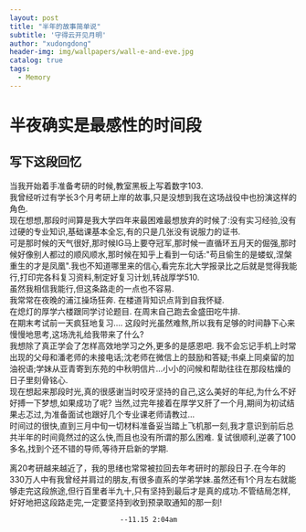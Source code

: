 ```yaml
---
layout: post
title: "半年的故事简单说"
subtitle: '守得云开见月明'
author: "xudongdong"
header-img: img/wallpapers/wall-e-and-eve.jpg
catalog: true
tags:
  - Memory
---
```

# 半夜确实是最感性的时间段
## 写下这段回忆
当我开始着手准备考研的时候,教室黑板上写着数字103.<br>
我曾经听过有学长3个月考研上岸的故事,只是没想到我在这场战役中也扮演这样的角色.<br>
现在想想,那段时间算是我大学四年来最困难最想放弃的时候了:没有实习经验,没有过硬的专业知识,基础课基本全忘,有的只是几张没有说服力的证书.<br>
可是那时候的天气很好,那时候IG马上要夺冠军,那时候一直循环五月天的倔强,那时候好像别人都过的顺风顺水,那时候在知乎上看到一句话:"苟且偷生的是蝼蚁,涅槃重生的才是凤凰".我也不知道哪里来的信心,看完东北大学报录比之后就是觉得我能行,打印完各科复习资料,制定好复习计划,转战厚学510.<br>
虽然我相信我能行,但这条路走的一点也不容易.<br>
我常常在夜晚的浦江操场狂奔.
在楼道背知识点背到自我怀疑.<br>
在熄灯的厚学六楼跟同学讨论题目.
在周末自己跑去金盛田吃牛排.<br>
在期末考试前一天疯狂地复习....
这段时光虽然难熬,所以我有足够的时间静下心来慢慢地思考,这场洗礼给我带来了什么?<br>
我想除了真正学会了怎样高效地学习之外,更多的是感恩吧.
我不会忘记手机上时常出现的父母和潘老师的未接电话;沈老师在微信上的鼓励和答疑;书桌上同桌留的加油祝语;学妹从亚青寄到东苑的中秋明信片...小小的问候和帮助往往在那段枯燥的日子里刻骨铭心.<br>
现在想起来那段时光,真的很感谢当时咬牙坚持的自己,这么美好的年纪,为什么不好好搏一下梦想,如果成功了呢?
当然,过完年接着在厚学又肝了一个月,期间为初试结果忐忑过,为准备面试也跟好几个专业课老师请教过...<br>
时间过的很快,直到三月中旬一切材料准备妥当踏上飞机那一刻,我才意识到前后总共半年的时间竟然过的这么快,而且也没有所谓的那么困难.
复试很顺利,逆袭了100多名,找到个还不错的导师,等待开启新的学期.<br>

离20考研越来越近了，我的思绪也常常被拉回去年考研时的那段日子.在今年的330万人中有我曾经并肩过的朋友,有很多直系的学弟学妹.虽然还有1个月左右就能够走完这段旅途,但行百里者半九十,只有坚持到最后才是真的成功.不管结局怎样,好好地把这段路走完,一定要坚持到收到预录取通知的那一刻!


                               --11.15 2:04am